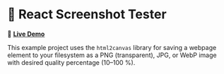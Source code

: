 # 📸 React Screenshot Tester

🧪 [**Live Demo**](https://react-screenshot-tester.netlify.app/)

This example project uses the `html2canvas` library for saving a webpage element to your filesystem as a PNG (transparent), JPG, or WebP image with desired quality percentage (10–100 %).
